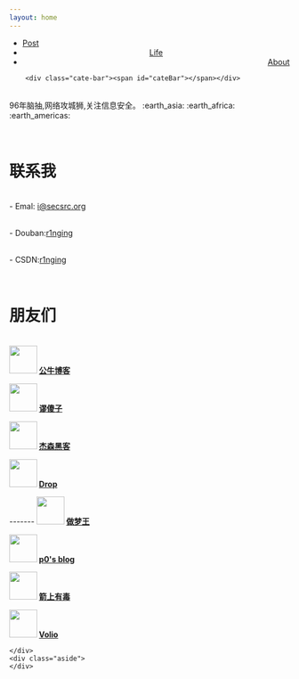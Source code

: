 ```yaml
---
layout: home
---
```


<div class="index-content project">
    <div class="section">
        <ul class="artical-cate">
            <li><a href="/"><span>Post</span></a></li>
            <li style="text-align:center"><a href="/Life"><span>Life</span></a></li>
            <li class="on" style="text-align:right"><a href="/About"><span>About</span></a></li>
        </ul>

        <div class="cate-bar"><span id="cateBar"></span></div>
<br>
96年脑抽,网络攻城狮,关注信息安全。 :earth_asia: :earth_africa: :earth_americas:

<br><h1>联系我</h1>

<br>- Emal: i@secsrc.org

<br>- Douban:<a href="https://www.douban.com/people/r1nging/">r1nging</a>

<br>- CSDN:<a href="http://blog.csdn.net/only_ring">r1nging</a>

<br><h1>朋友们</h1>
<br>
<strong><a title="一头公牛" href="http://oxblog.cn" target="_blank" rel="noopener">
<img class="alignleft" src="https://s1.ax1x.com/2018/04/14/CVThxf.jpg" width="50" height="50" /></a>
<a href="http://oxblog.cn" target="_blank" rel="noopener">公牛博客</a></strong>
<p></p>
<strong><a title="01青年" href="http://miuss.org" target="_blank" rel="noopener">
<img class="alignleft" src="https://ww2.sinaimg.cn/large/005zWjpnly1fnxr24bcpej30b40b40t4.jpg" width="50" height="50" /></a>
<a href="http://miuss.org" target="_blank" rel="noopener">谬傻子</a></strong>
<p></p>
<strong><a title="杰森黑客" href="http://www.hackjason.com/" target="_blank" rel="noopener">
<img class="alignleft" src="https://s1.ax2x.com/2018/04/14/NoFkn.jpg" width="50" height="50" /></a>
<a href="http://www.hackjason.com/" target="_blank" rel="noopener">杰森黑客</a></strong>
<p></p>
<strong><a title="渗透测试 代码审计 内网渗透 武器库" href="https://drops.org.cn" target="_blank" rel="noopener">
<img class="alignleft" src="https://drops.org.cn/usr/themes/drop.jpg" width="50" height="50" /></a>
<a href="https://drops.org.cn" target="_blank" rel="noopener">Drop</a></strong>
<p></p>-------
<strong><a title="喜欢做梦" href="https://www.zomw.cn/" target="_blank" rel="noopener">
<img class="alignleft" src="https://s1.ax1x.com/2018/04/21/CMJC60.png" width="50" height="50" /></a>
<a href="https://www.zomw.cn/" target="_blank" rel="noopener">做梦王</a></strong>
<p></p>
<strong><a title="混迹于各大CTF比赛的信息安全爱好者。" href="http://p0sec.net/" target="_blank" rel="noopener">
<img class="alignleft" src="http://p0sec.net/touxiang.png" width="50" height="50" /></a>
<a href="http://p0sec.net/" target="_blank" rel="noopener">p0's blog</a></strong>
<p></p>
<strong><a title="烟雨暗千家，诗酒趁年华。" href="http://blueshit.xyz/" target="_blank" rel="noopener">
<img class="alignleft" src="http://blueshit.xyz/images/avatar.jpg" width="50" height="50" /></a>
<a href="http://blueshit.xyz/" target="_blank" rel="noopener">箭上有毒</a></strong>
<p></p>
<strong><a title="不知名学校的大四狗一只." href="https://niconiconi.org" target="_blank" rel="noopener">
<img class="alignleft" src="https://gravatar.yecdn.com/avatar/ccf090591cf549646cae4f16ee27a403" width="50" height="50" /></a>
<a href="https://niconiconi.org" target="_blank" rel="noopener">Volio</a></strong>



    </div>
    <div class="aside">
    </div>
</div>

